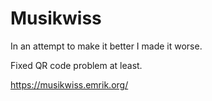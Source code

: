 # Musikwiss

In an attempt to make it better I made it worse.

Fixed QR code problem at least.

https://musikwiss.emrik.org/
